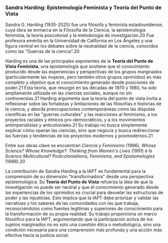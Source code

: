 ### Sandra Harding: Epistemología Feminista y Teoría del Punto de Vista

Sandra G. Harding (1935-2025) fue una filósofa y feminista estadounidense, cuya obra se enmarca en la Filosofía de la Ciencia, la epistemología feminista, la teoría poscolonial y la metodología de investigación.20 Fue profesora emérita en la Universidad de California en Los Ángeles y una figura central en los debates sobre la neutralidad de la ciencia, conocidos como las "Guerras de la ciencia".20

Harding es una de las principales exponentes de la **Teoría del Punto de Vista Feminista**, una epistemología que sostiene que el conocimiento producido desde las experiencias y perspectivas de los grupos marginados (particularmente las mujeres, pero también otros grupos oprimidos) es más completo y objetivo que el conocimiento generado desde posiciones de poder.21 Esta teoría, que resurgió en las décadas de 1970 y 1980, ha sido ampliamente utilizada en las ciencias sociales, aunque no sin controversias.21 Harding argumenta que la teoría del punto de vista invita a reflexionar sobre las fortalezas y limitaciones de las filosofías e historias de la ciencia, y aborda preocupaciones contemporáneas como las disputas científicas en las "guerras culturales" y las reacciones al feminismo, a los proyectos raciales y étnicos pro-democráticos, y a los movimientos antimperialistas y anticoloniales.21 Su trabajo no busca simplemente explicar cómo operan las ciencias, sino que negocia y busca redireccionar las fuerzas y tendencias de los proyectos modernos y posmodernos.21

Entre sus obras clave se encuentran _Ciencia y Feminismo_ (1986), _Whose Science? Whose Knowledge?: Thinking from Women's Lives_ (1991) e _Is Science Multicultural? Postcolonialisms, Feminisms, and Epistemologies_ (1998).20

La contribución de Sandra Harding a la IAPT es fundamental para la comprensión de su dimensión "transformadora" desde una perspectiva epistemológica. Su **Teoría del Punto de Vista** refuerza la idea de que la investigación no puede ser neutral y que el conocimiento generado desde las experiencias de los oprimidos es crucial para desvelar las estructuras de poder y las injusticias. Esto implica que la IAPT debe priorizar y validar las narrativas y los saberes de las comunidades con las que trabaja, reconociéndolos como fuentes legítimas y superiores de conocimiento para la transformación de su propia realidad. Su trabajo proporciona un marco filosófico para la IAPT, argumentando que la participación activa de los sujetos marginados no es solo una cuestión ética o metodológica, sino una condición necesaria para una comprensión más profunda y una acción más efectiva hacia la justicia social.
